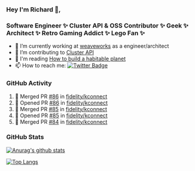 ### Hey I'm Richard 👋, 

<h3 align="left">Software Engineer ✨ Cluster API & OSS Contributor ✨ Geek ✨ Architect ✨ Retro Gaming Addict ✨ Lego Fan ✨</h3>

- 🔭 I’m currently working at [weaveworks](https://github.com/weaveworks) as a engineer/architect
- 👯 I’m contributing to [Cluster API](https://github.com/kubernetes-sigs/cluster-api-provider-aws/pulls?q=is%3Aissue+is%3Apr+author%3Arichardcase+)
- 💬 I'm reading [How to build a habitable planet](https://www.amazon.co.uk/How-Build-Habitable-Planet-Humankind/dp/0691140065)
- 📫 How to reach me: [![Twitter Badge](https://img.shields.io/badge/-@fruit_case-00acee?style=flat&logo=Twitter&logoColor=white)](https://twitter.com/intent/follow?screen_name=fruit_case "Follow on Twitter")

### GitHub Activity 

<!--START_SECTION:activity-->
1. 🎉 Merged PR [#86](https://github.com//fidelity/kconnect/pull/86) in [fidelity/kconnect](https://github.com//fidelity/kconnect)
2. 💪 Opened PR [#86](https://github.com//fidelity/kconnect/pull/86) in [fidelity/kconnect](https://github.com//fidelity/kconnect)
3. 🎉 Merged PR [#85](https://github.com//fidelity/kconnect/pull/85) in [fidelity/kconnect](https://github.com//fidelity/kconnect)
4. 💪 Opened PR [#85](https://github.com//fidelity/kconnect/pull/85) in [fidelity/kconnect](https://github.com//fidelity/kconnect)
5. 🎉 Merged PR [#84](https://github.com//fidelity/kconnect/pull/84) in [fidelity/kconnect](https://github.com//fidelity/kconnect)
<!--END_SECTION:activity-->

### GitHub Stats

[![Anurag's github stats](https://github-readme-stats.vercel.app/api?username=richardcase&count_private=true&show_icons=true)](https://github.com/anuraghazra/github-readme-stats)

[![Top Langs](https://github-readme-stats.vercel.app/api/top-langs/?username=richardcase&hide=html&layout=compact)](https://github.com/anuraghazra/github-readme-stats)
